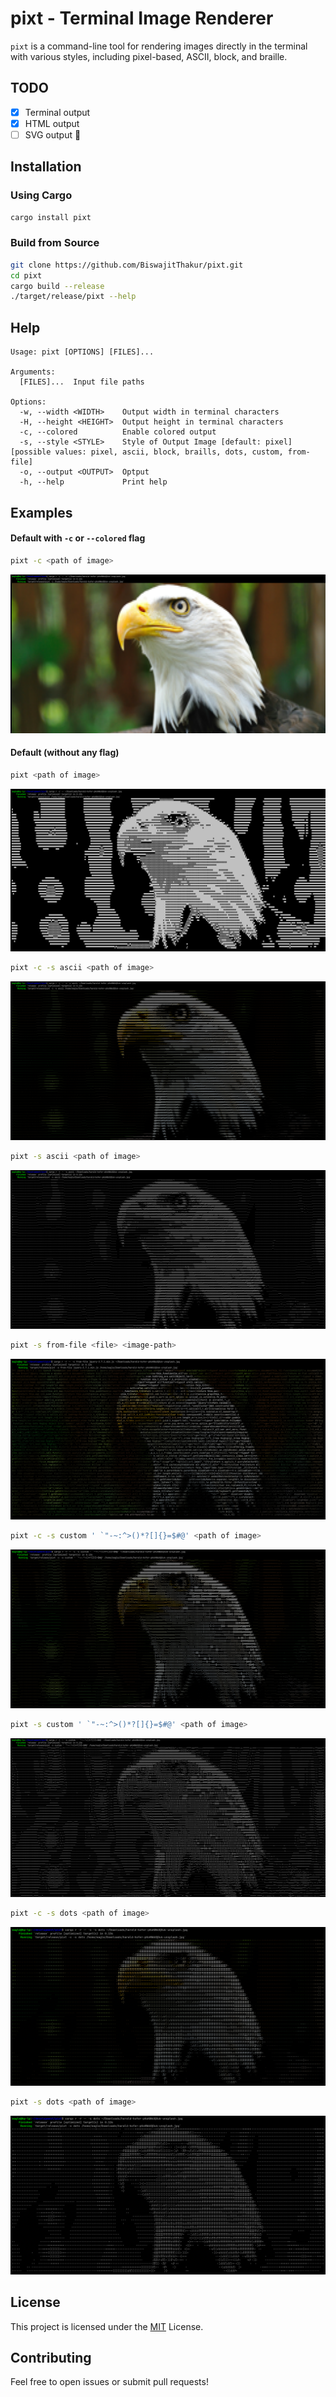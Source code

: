# pixt - Terminal Image Renderer

`pixt` is a command-line tool for rendering images directly in the terminal with various styles, including pixel-based, ASCII, block, and braille.

## TODO

- [x] Terminal output
- [x] HTML output
- [ ] SVG output 🚧

## Installation

### Using Cargo

```bash
cargo install pixt
```

### Build from Source

```bash
git clone https://github.com/BiswajitThakur/pixt.git
cd pixt
cargo build --release
./target/release/pixt --help
```

## Help

```
Usage: pixt [OPTIONS] [FILES]...

Arguments:
  [FILES]...  Input file paths

Options:
  -w, --width <WIDTH>    Output width in terminal characters
  -H, --height <HEIGHT>  Output height in terminal characters
  -c, --colored          Enable colored output
  -s, --style <STYLE>    Style of Output Image [default: pixel] [possible values: pixel, ascii, block, braills, dots, custom, from-file]
  -o, --output <OUTPUT>  Optput
  -h, --help             Print help
```

## Examples

#### Default with `-c` or `--colored` flag

```bash
pixt -c <path of image>
```

![Default_-c](./screenshots/-c_default.png)

#### Default (without any flag)

```bash
pixt <path of image>
```

![Default](./screenshots/default.png)

```bash
pixt -c -s ascii <path of image>
```

![ascii color image](./screenshots/-c_-s_ascii.png)

```bash
pixt -s ascii <path of image>
```

![ascii image](./screenshots/-s_ascii.png)

```bash
pixt -s from-file <file> <image-path>
```

![ascii image](./screenshots/-s_from-file.png)

```bash
pixt -c -s custom ' `"-~:^>()*?[]{}=$#@' <path of image>
```

![custom_color_image](./screenshots/-c_-s_custom.png)

```bash
pixt -s custom ' `"-~:^>()*?[]{}=$#@' <path of image>
```

![custom image](./screenshots/-s_custom.png)

```bash
pixt -c -s dots <path of image>
```

![color dots image](./screenshots/-c_-s_dots.png)

```bash
pixt -s dots <path of image>
```

![dots image](./screenshots/-s_dots.png)

## License

This project is licensed under the [MIT](./LICENSE) License.

## Contributing

Feel free to open issues or submit pull requests!
